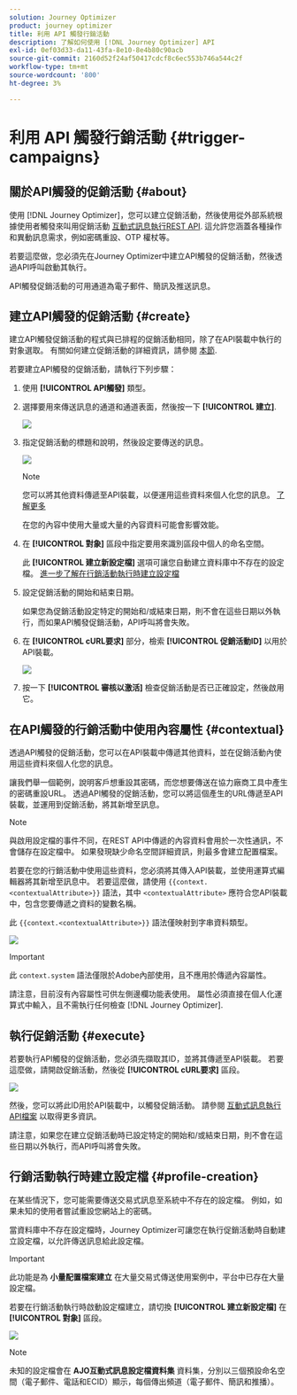 ```yaml
---
solution: Journey Optimizer
product: journey optimizer
title: 利用 API 觸發行銷活動
description: 了解如何使用 [!DNL Journey Optimizer] API
exl-id: 0ef03d33-da11-43fa-8e10-8e4b80c90acb
source-git-commit: 2160d52f24af50417cdcf8c6ec553b746a544c2f
workflow-type: tm+mt
source-wordcount: '800'
ht-degree: 3%

---
```


# 利用 API 觸發行銷活動 {#trigger-campaigns}

## 關於API觸發的促銷活動 {#about}

使用 [!DNL Journey Optimizer]，您可以建立促銷活動，然後使用從外部系統根據使用者觸發來叫用促銷活動 [互動式訊息執行REST API](https://developer.adobe.com/journey-optimizer-apis/references/messaging/#tag/execution). 這允許您涵蓋各種操作和異動訊息需求，例如密碼重設、OTP 權杖等。

若要這麼做，您必須先在Journey Optimizer中建立API觸發的促銷活動，然後透過API呼叫啟動其執行。

API觸發促銷活動的可用通道為電子郵件、簡訊及推送訊息。

## 建立API觸發的促銷活動 {#create}

建立API觸發促銷活動的程式與已排程的促銷活動相同，除了在API裝載中執行的對象選取。 有關如何建立促銷活動的詳細資訊，請參閱 [本節](create-campaign.md).

若要建立API觸發的促銷活動，請執行下列步驟：

1. 使用 **[!UICONTROL API觸發]** 類型。

1. 選擇要用來傳送訊息的通道和通道表面，然後按一下 **[!UICONTROL 建立]**.

   ![](assets/api-triggered-type.png)

1. 指定促銷活動的標題和說明，然後設定要傳送的訊息。

   ![](assets/api-triggered-properties.png)

   >[!NOTE]
   >
   >您可以將其他資料傳遞至API裝載，以便運用這些資料來個人化您的訊息。 [了解更多](#contextual)
   >
   >在您的內容中使用大量或大量的內容資料可能會影響效能。

1. 在 **[!UICONTROL 對象]** 區段中指定要用來識別區段中個人的命名空間。

   此 **[!UICONTROL 建立新設定檔]** 選項可讓您自動建立資料庫中不存在的設定檔。 [進一步了解在行銷活動執行時建立設定檔](#profile-creation)

1. 設定促銷活動的開始和結束日期。

   如果您為促銷活動設定特定的開始和/或結束日期，則不會在這些日期以外執行，而如果API觸發促銷活動，API呼叫將會失敗。

1. 在 **[!UICONTROL cURL要求]** 部分，檢索 **[!UICONTROL 促銷活動ID]** 以用於API裝載。

   ![](assets/api-triggered-curl.png)

1. 按一下 **[!UICONTROL 審核以激活]** 檢查促銷活動是否已正確設定，然後啟用它。

## 在API觸發的行銷活動中使用內容屬性 {#contextual}

透過API觸發的促銷活動，您可以在API裝載中傳遞其他資料，並在促銷活動內使用這些資料來個人化您的訊息。

讓我們舉一個範例，說明客戶想重設其密碼，而您想要傳送在協力廠商工具中產生的密碼重設URL。 透過API觸發的促銷活動，您可以將這個產生的URL傳遞至API裝載，並運用到促銷活動，將其新增至訊息。

>[!NOTE]
>
>與啟用設定檔的事件不同，在REST API中傳遞的內容資料會用於一次性通訊，不會儲存在設定檔中。 如果發現缺少命名空間詳細資訊，則最多會建立配置檔案。

若要在您的行銷活動中使用這些資料，您必須將其傳入API裝載，並使用運算式編輯器將其新增至訊息中。 若要這麼做，請使用 `{{context.<contextualAttribute>}}` 語法，其中 `<contextualAttribute>` 應符合您API裝載中，包含您要傳遞之資料的變數名稱。

此 `{{context.<contextualAttribute>}}` 語法僅映射到字串資料類型。

![](assets/api-triggered-context.png)

>[!IMPORTANT]
>
>此 `context.system` 語法僅限於Adobe內部使用，且不應用於傳遞內容屬性。

請注意，目前沒有內容屬性可供左側邊欄功能表使用。 屬性必須直接在個人化運算式中輸入，且不需執行任何檢查 [!DNL Journey Optimizer].

## 執行促銷活動 {#execute}

若要執行API觸發的促銷活動，您必須先擷取其ID，並將其傳遞至API裝載。 若要這麼做，請開啟促銷活動，然後從 **[!UICONTROL cURL要求]** 區段。

![](assets/api-triggered-id.png)

然後，您可以將此ID用於API裝載中，以觸發促銷活動。 請參閱 [互動式訊息執行API檔案](https://developer.adobe.com/journey-optimizer-apis/references/messaging/#tag/execution) 以取得更多資訊。

請注意，如果您在建立促銷活動時已設定特定的開始和/或結束日期，則不會在這些日期以外執行，而API呼叫將會失敗。

## 行銷活動執行時建立設定檔 {#profile-creation}

在某些情況下，您可能需要傳送交易式訊息至系統中不存在的設定檔。 例如，如果未知的使用者嘗試重設您網站上的密碼。

當資料庫中不存在設定檔時，Journey Optimizer可讓您在執行促銷活動時自動建立設定檔，以允許傳送訊息給此設定檔。

>[!IMPORTANT]
>
>此功能是為 **小量配置檔案建立** 在大量交易式傳送使用案例中，平台中已存在大量設定檔。

若要在行銷活動執行時啟動設定檔建立，請切換 **[!UICONTROL 建立新設定檔]** 在 **[!UICONTROL 對象]** 區段。

![](assets/api-triggered-create-profile.png)

>[!NOTE]
>
>未知的設定檔會在 **AJO互動式訊息設定檔資料集** 資料集，分別以三個預設命名空間（電子郵件、電話和ECID）顯示，每個傳出頻道（電子郵件、簡訊和推播）。
